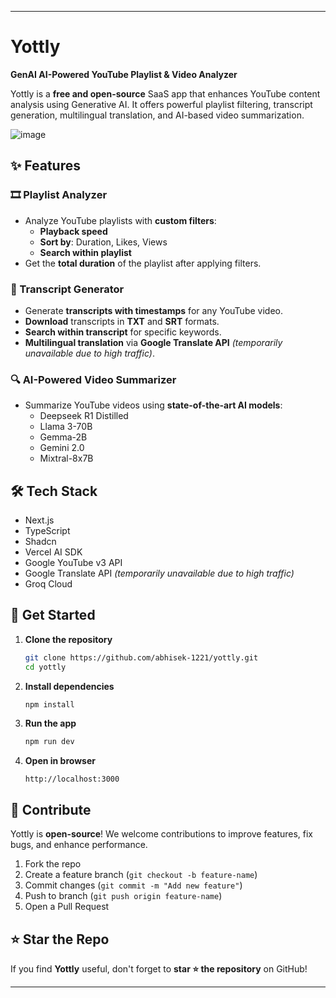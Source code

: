 
---

# Yottly  
**GenAI AI-Powered YouTube Playlist & Video Analyzer**  

Yottly is a **free and open-source** SaaS app that enhances YouTube content analysis using Generative AI. It offers powerful playlist filtering, transcript generation, multilingual translation, and AI-based video summarization.

![image](https://github.com/user-attachments/assets/761c6dde-a115-44a6-adf9-292c3642dc55)


## ✨ Features  

### 🎞 Playlist Analyzer  
- Analyze YouTube playlists with **custom filters**:  
  - **Playback speed**  
  - **Sort by**: Duration, Likes, Views  
  - **Search within playlist**  
- Get the **total duration** of the playlist after applying filters.  

### 📝 Transcript Generator  
- Generate **transcripts with timestamps** for any YouTube video.  
- **Download** transcripts in **TXT** and **SRT** formats.  
- **Search within transcript** for specific keywords.  
- **Multilingual translation** via **Google Translate API** *(temporarily unavailable due to high traffic)*.  

### 🔍 AI-Powered Video Summarizer  
- Summarize YouTube videos using **state-of-the-art AI models**:  
  - Deepseek R1 Distilled  
  - Llama 3-70B  
  - Gemma-2B  
  - Gemini 2.0  
  - Mixtral-8x7B  

## 🛠 Tech Stack  
- Next.js  
- TypeScript  
- Shadcn  
- Vercel AI SDK  
- Google YouTube v3 API  
- Google Translate API *(temporarily unavailable due to high traffic)*  
- Groq Cloud  

## 🚀 Get Started  
1. **Clone the repository**  
   ```sh
   git clone https://github.com/abhisek-1221/yottly.git
   cd yottly
   ```
2. **Install dependencies**  
   ```sh
   npm install
   ```
3. **Run the app**  
   ```sh
   npm run dev
   ```
4. **Open in browser**  
   ```
   http://localhost:3000
   ```

## 🤝 Contribute  
Yottly is **open-source**! We welcome contributions to improve features, fix bugs, and enhance performance.  

1. Fork the repo  
2. Create a feature branch (`git checkout -b feature-name`)  
3. Commit changes (`git commit -m "Add new feature"`)  
4. Push to branch (`git push origin feature-name`)  
5. Open a Pull Request  

## ⭐ Star the Repo  
If you find **Yottly** useful, don't forget to **star ⭐ the repository** on GitHub!  

---
